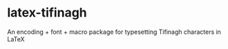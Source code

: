 latex-tifinagh
==============

An encoding + font + macro package for typesetting Tifinagh characters in LaTeX